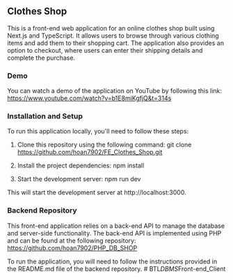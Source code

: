 ## Clothes Shop

This is a front-end web application for an online clothes shop built using Next.js and TypeScript. It allows users to browse through various clothing items and add them to their shopping cart. The application also provides an option to checkout, where users can enter their shipping details and complete the purchase.

### Demo

You can watch a demo of the application on YouTube by following this link: https://www.youtube.com/watch?v=b1E8miKgfjQ&t=314s

### Installation and Setup

To run this application locally, you'll need to follow these steps:

1. Clone this repository using the following command: git clone https://github.com/hoan7902/FE_Clothes_Shop.git

2. Install the project dependencies: npm install

3. Start the development server: npm run dev

This will start the development server at http://localhost:3000.

### Backend Repository

This front-end application relies on a back-end API to manage the database and server-side functionality. The back-end API is implemented using PHP and can be found at the following repository: https://github.com/hoan7902/PHP_DB_SHOP

To run the application, you will need to follow the instructions provided in the README.md file of the backend repository.
#   B T L _ D B M S _ F r o n t - e n d _ C l i e n t  
 
